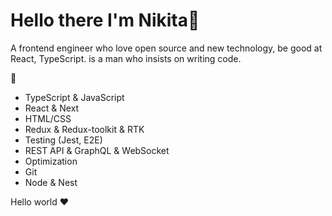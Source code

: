 <h1>Hello there I'm Nikita👋 </h1>

A frontend engineer who love open source and new technology, be good at React, TypeScript. is a man who insists on writing code.

💼&nbsp; 
- TypeScript & JavaScript
- React & Next
- HTML/CSS
- Redux & Redux-toolkit & RTK
- Testing (Jest, E2E)
- REST API & GraphQL & WebSocket
- Optimization
- Git
- Node & Nest

Hello world ❤
